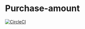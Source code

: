 # Purchase-amount

[![CircleCI](https://circleci.com/gh/VMoiseev/Purchase-amount/tree/master.svg?style=svg)](https://circleci.com/gh/VMoiseev/Purchase-amount/tree/master)
